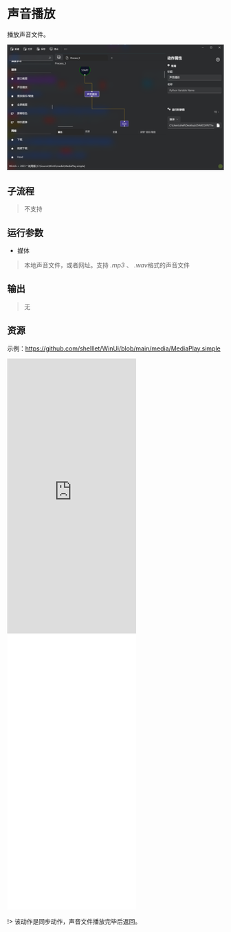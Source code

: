 # 声音播放 
播放声音文件。

![MediaPlay](./images/03.png ':size=90%')

## 子流程
> 不支持


## 运行参数

* 媒体
> 本地声音文件，或者网址。支持 *.mp3* 、 *.wav*格式的声音文件


## 输出

> 无    


## 资源

示例：https://github.com/shelllet/WinUi/blob/main/media/MediaPlay.simple


<iframe type="text/html" height="640px" src="https://www.youtube.com/embed/OgzOJiRrlhg" frameborder="0"></iframe>

<iframe src="//player.bilibili.com/player.html?bvid=BV1mN4y1v7AV&page=1&autoplay=0" height='640px' scrolling="no" frameborder="no" framespacing="0" allowfullscreen="true"></iframe>

!> 该动作是同步动作，声音文件播放完毕后返回。
